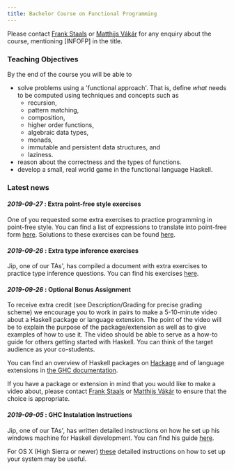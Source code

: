 ```yaml
---
title: Bachelor Course on Functional Programming
---
```


Please contact <a href="mailto:F.Staals@uu.nl">Frank Staals</a> or <a
href="mailto:m.i.l.vakar@uu.nl">Matthijs Vákár</a> for any enquiry
about the course, mentioning [INFOFP] in the title.

### Teaching Objectives

By the end of the course you will be able to

* solve problems using a 'functional approach'. That is, define *what*
  needs to be computed using techniques and concepts such as
    - recursion,
    - pattern matching,
    - composition,
    - higher order functions,
    - algebraic data types,
    - monads,
    - immutable and persistent data structures, and
    - laziness.
* reason about the correctness and the types of functions.
* develop a small, real world game in the functional language Haskell.

### Latest news
#### *2019-09-27* : Extra point-free style exercises 

  One of you requested some extra exercises to practice programming in point-free style.
  You can find a list of expressions to translate into point-free form [here](practicals/pointfree.md). Solutions to these exercises can be found [here](practicals/pointfree_solutions.md).

#### *2019-09-26* : Extra type inference exercises 

  Jip, one of our TAs', has compiled a document with extra exercises to practice type inference questions. You can find his
  exercises [here](practicals/type-inference-exercises.pdf).



#### *2019-09-26* : Optional Bonus Assignment

  To receive extra credit (see Description/Grading for precise grading scheme)
  we encourage you to work in pairs to make a 5-10-minute video about a Haskell package or language
  extension. The point of the video will be to explain the purpose of the package/extension as well
  as to give examples of how to use it. The video should be able to serve as a how-to guide
  for others getting started with Haskell. You can think of the target audience as your co-students. 
  
  You can find an overview of Haskell packages on <a href="http://hackage.haskell.org/">Hackage</a>
  and of language extensions in <a href="https://downloads.haskell.org/~ghc/latest/docs/html/users_guide/lang.html"> the GHC documentation</a>.

  If you have a package or extension in mind that you would like to
  make a video about, please contact <a href="mailto:F.Staals@uu.nl">Frank Staals</a>
  or <a href="mailto:m.i.l.vakar@uu.nl">Matthijs Vákár</a> to ensure that the choice is 
  appropriate.



#### *2019-09-05* : GHC Instalation Instructions

  Jip, one of our TAs', has written detailed instructions on how he
  set up his windows machine for Haskell development. You can find his
  guide [here](practicals/windows_instructions.pdf).

  For OS X (High Sierra or newer)
  [these](https://medium.com/@dogwith1eye/setting-up-haskell-in-vs-code-on-macos-d2cc1ce9f60a)
  detailed instructions on how to set up your system may be useful.
